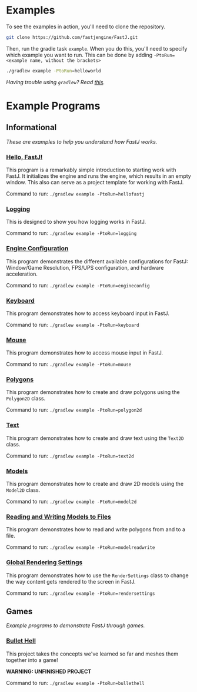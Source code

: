 # Examples


To see the examples in action, you'll need to clone the repository.
```bash
git clone https://github.com/fastjengine/FastJ.git
```

Then, run the gradle task `example`. When you do this, you'll need to specify which example you want to run. This can be done by adding `-PtoRun=<example name, without the brackets>`
```bash
./gradlew example -PtoRun=helloworld
```
_Having trouble using `gradlew`? Read [this][Terminals Are Different]._


# Example Programs

## Informational
_These are examples to help you understand how FastJ works._

### [Hello, FastJ!](http://example.fastj.me/hellofastj/Main.java)
This program is a remarkably simple introduction to starting work with FastJ. It initializes the engine and runs the engine, which results in an empty window. This also can serve as a project template for working with FastJ.

Command to run: `./gradlew example -PtoRun=hellofastj`

### [Logging](http://example.fastj.me/logging/Main.java)
This is designed to show you how logging works in FastJ.

Command to run: `./gradlew example -PtoRun=logging`

### [Engine Configuration](http://example.fastj.me/engineconfig/Main.java)
This program demonstrates the different available configurations for FastJ: Window/Game Resolution, FPS/UPS configuration, and hardware acceleration.

Command to run: `./gradlew example -PtoRun=engineconfig`

### [Keyboard](http://example.fastj.me/keyboard/Main.java)
This program demonstrates how to access keyboard input in FastJ.

Command to run: `./gradlew example -PtoRun=keyboard`

### [Mouse](http://example.fastj.me/mouse/Main.java)
This program demonstrates how to access mouse input in FastJ.

Command to run: `./gradlew example -PtoRun=mouse`

### [Polygons](http://example.fastj.me/polygon2d/Main.java)
This program demonstrates how to create and draw polygons using the `Polygon2D` class.

Command to run: `./gradlew example -PtoRun=polygon2d`

### [Text](http://example.fastj.me/text2d/Main.java)
This program demonstrates how to create and draw text using the `Text2D` class.

Command to run: `./gradlew example -PtoRun=text2d`

### [Models](http://example.fastj.me/model2d/Main.java)
This program demonstrates how to create and draw 2D models using the `Model2D` class.

Command to run: `./gradlew example -PtoRun=model2d`

### [Reading and Writing Models to Files](http://example.fastj.me/modelreadwrite/Main.java)
This program demonstrates how to read and write polygons from and to a file.

Command to run: `./gradlew example -PtoRun=modelreadwrite`

### [Global Rendering Settings](http://example.fastj.me/rendersettings/Main.java)
This program demonstrates how to use the `RenderSettings` class to change the way content gets rendered to the screen in FastJ.

Command to run: `./gradlew example -PtoRun=rendersettings`

## Games
_Example programs to demonstrate FastJ through games._

### [Bullet Hell](http://example.fastj.me/bullethell)
This project takes the concepts we've learned so far and meshes them together into a game!

**WARNING: UNFINISHED PROJECT**

Command to run: `./gradlew example -PtoRun=bullethell`


[Terminals Are Different]: https://gist.github.com/lucasstarsz/9bbc306f8655b916367d557043e498ad "Terminals Access Files Differently"
